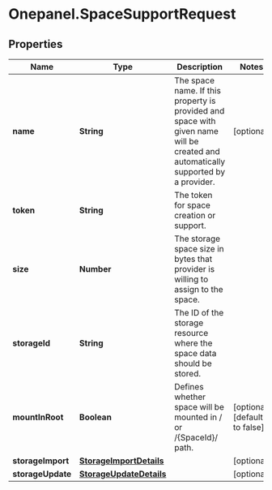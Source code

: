 # Onepanel.SpaceSupportRequest

## Properties
Name | Type | Description | Notes
------------ | ------------- | ------------- | -------------
**name** | **String** | The space name. If this property is provided and space with given name will be created and automatically supported by a provider.  | [optional] 
**token** | **String** | The token for space creation or support. | 
**size** | **Number** | The storage space size in bytes that provider is willing to assign to the space.  | 
**storageId** | **String** | The ID of the storage resource where the space data should be stored.  | 
**mountInRoot** | **Boolean** | Defines whether space will be mounted in / or /{SpaceId}/ path.  | [optional] [default to false]
**storageImport** | [**StorageImportDetails**](StorageImportDetails.md) |  | [optional] 
**storageUpdate** | [**StorageUpdateDetails**](StorageUpdateDetails.md) |  | [optional] 


